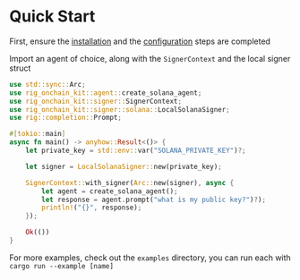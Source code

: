# Quick Start

First, ensure the [installation](./installation.md) and the [configuration](./configuration.md) steps are completed

Import an agent of choice, along with the `SignerContext` and the local signer struct

```rust
use std::sync::Arc;
use rig_onchain_kit::agent::create_solana_agent;
use rig_onchain_kit::signer::SignerContext;
use rig_onchain_kit::signer::solana::LocalSolanaSigner;
use rig::completion::Prompt;

#[tokio::main]
async fn main() -> anyhow::Result<()> {
    let private_key = std::env::var("SOLANA_PRIVATE_KEY")?;

    let signer = LocalSolanaSigner::new(private_key);

    SignerContext::with_signer(Arc::new(signer), async {
        let agent = create_solana_agent();
        let response = agent.prompt("what is my public key?")?);
        println!("{}", response);
    });

    Ok(())
}
```

For more examples, check out the `examples` directory, you can run each with
`cargo run --example [name]`
